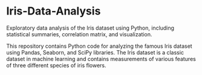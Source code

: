 # Iris-Data-Analysis
Exploratory data analysis of the Iris dataset using Python, including statistical summaries, correlation matrix, and visualization.

This repository contains Python code for analyzing the famous Iris dataset using Pandas, Seaborn, and SciPy libraries. The Iris dataset is a classic dataset in machine learning and contains measurements of various features of three different species of iris flowers.
